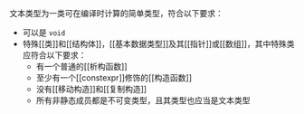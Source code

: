 文本类型为一类可在编译时计算的简单类型，符合以下要求：
 - 可以是 `void`
 - 特殊[[类]]和[[结构体]]，[[基本数据类型]]及其[[指针]]或[[数组]]，其中特殊类应符合以下要求：
	 - 有一个普通的[[析构函数]]
	 - 至少有一个[[constexpr]]修饰的[[构造函数]]
	 - 没有[[移动构造]]和[[复制构造]]
	 - 所有非静态成员都是不可变类型，且其类型也应当是文本类型